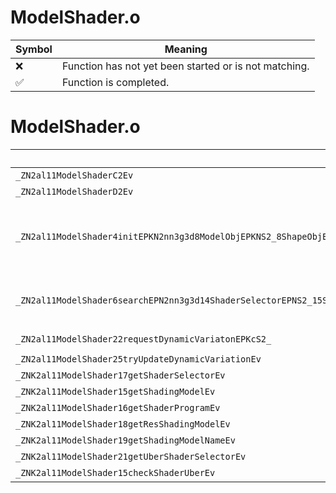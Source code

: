 # ModelShader.o
| Symbol | Meaning 
| ------------- | ------------- 
| :x: | Function has not yet been started or is not matching. 
| :white_check_mark: | Function is completed. 


# ModelShader.o
| Symbol (Demangled) | Symbol (Mangled) | Decompiled? |
| ------------- |  ------------- | ------------- |
| `_ZN2al11ModelShaderC2Ev` | `al::ModelShader::ModelShader(void)` | :white_check_mark: |
| `_ZN2al11ModelShaderD2Ev` | `al::ModelShader::~ModelShader()` | :white_check_mark: |
| `_ZN2al11ModelShader4initEPKN2nn3g3d8ModelObjEPKNS2_8ShapeObjEPKNS2_11MaterialObjEPNS2_15ResShadingModelEiPNS_12ShaderHolderEPNS_15GpuMemAllocatorEbiPKPKcSL_PNS_22ModelShaderOptionCacheE` | `al::ModelShader::init(nn::g3d::ModelObj const*,nn::g3d::ShapeObj const*,nn::g3d::MaterialObj const*,nn::g3d::ResShadingModel *,int,al::ShaderHolder *,al::GpuMemAllocator *,bool,int,char const* const*,char const* const*,al::ModelShaderOptionCache *)` | :white_check_mark: |
| `_ZN2al11ModelShader6searchEPN2nn3g3d14ShaderSelectorEPNS2_15ShadingModelObjEPKNS2_8ShapeObjEPKNS2_11MaterialObjEiPKPKcSG_PNS_22ModelShaderOptionCacheE` | `al::ModelShader::search(nn::g3d::ShaderSelector *,nn::g3d::ShadingModelObj *,nn::g3d::ShapeObj const*,nn::g3d::MaterialObj const*,int,char const* const*,char const* const*,al::ModelShaderOptionCache *)` | :white_check_mark: |
| `_ZN2al11ModelShader22requestDynamicVariatonEPKcS2_` | `al::ModelShader::requestDynamicVariaton(char const*,char const*)` | :white_check_mark: |
| `_ZN2al11ModelShader25tryUpdateDynamicVariationEv` | `al::ModelShader::tryUpdateDynamicVariation(void)` | :white_check_mark: |
| `_ZNK2al11ModelShader17getShaderSelectorEv` | `al::ModelShader::getShaderSelector(void)const` | :white_check_mark: |
| `_ZNK2al11ModelShader15getShadingModelEv` | `al::ModelShader::getShadingModel(void)const` | :white_check_mark: |
| `_ZNK2al11ModelShader16getShaderProgramEv` | `al::ModelShader::getShaderProgram(void)const` | :white_check_mark: |
| `_ZNK2al11ModelShader18getResShadingModelEv` | `al::ModelShader::getResShadingModel(void)const` | :white_check_mark: |
| `_ZNK2al11ModelShader19getShadingModelNameEv` | `al::ModelShader::getShadingModelName(void)const` | :white_check_mark: |
| `_ZNK2al11ModelShader21getUberShaderSelectorEv` | `al::ModelShader::getUberShaderSelector(void)const` | :white_check_mark: |
| `_ZNK2al11ModelShader15checkShaderUberEv` | `al::ModelShader::checkShaderUber(void)const` | :white_check_mark: |
